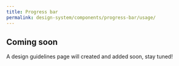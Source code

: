 ```yaml
---
title: Progress bar
permalink: design-system/components/progress-bar/usage/
---
```


## Coming soon

A design guidelines page will created and added soon, stay tuned!
